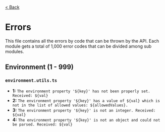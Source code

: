 [< Back](../README.md)

# Errors

This file contains all the errors by code that can be thrown by the API. Each module gets a total of 1,000 error codes that can be divided among sub modules.

## Environment (1 - 999)

### `environment.utils.ts`

- **1:** `The environment property '${key}' has not been properly set. Received: ${val}`
- **2:** `The environment property '${key}' has a value of ${val} which is not in the list of allowed values: ${allowedValues}.`
- **3:** `The environment property '${key}' is not an integer. Received: ${val}`
- **4:** `The environment property '${key}' is not an object and could not be parsed. Received: ${val}`